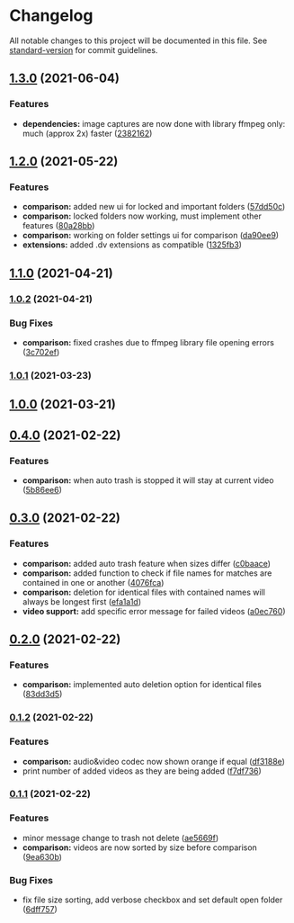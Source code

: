 # Changelog

All notable changes to this project will be documented in this file. See [standard-version](https://github.com/conventional-changelog/standard-version) for commit guidelines.

## [1.3.0](https://github.com/theophanemayaud/video-simili-duplicate-cleaner/compare/v1.2.0...v1.3.0) (2021-06-04)


### Features

* **dependencies:** image captures are now done with library ffmpeg only: much (approx 2x) faster ([2382162](https://github.com/theophanemayaud/video-simili-duplicate-cleaner/commit/2382162541a4afe26109030203cdc742ba90d3cd))

## [1.2.0](https://github.com/theophanemayaud/video-simili-duplicate-cleaner/compare/v1.1.0...v1.2.0) (2021-05-22)


### Features

* **comparison:** added new ui for locked and important folders ([57dd50c](https://github.com/theophanemayaud/video-simili-duplicate-cleaner/commit/57dd50c6a06dddf0482f1dd6436b34e356a644ec))
* **comparison:** locked folders now working, must implement other features ([80a28bb](https://github.com/theophanemayaud/video-simili-duplicate-cleaner/commit/80a28bb03d2897336079f728d3c1813894f627d1))
* **comparison:** working on folder settings ui for comparison ([da90ee9](https://github.com/theophanemayaud/video-simili-duplicate-cleaner/commit/da90ee91c5f3c343a34283898be2b43ce1d6a542))
* **extensions:** added .dv extensions as compatible ([1325fb3](https://github.com/theophanemayaud/video-simili-duplicate-cleaner/commit/1325fb3aa441d1df171336235f80763044a163cc))

## [1.1.0](https://github.com/theophanemayaud/video-simili-duplicate-cleaner/compare/v1.0.2...v1.1.0) (2021-04-21)

### [1.0.2](https://github.com/theophanemayaud/video-simili-duplicate-cleaner/compare/v1.0.1...v1.0.2) (2021-04-21)


### Bug Fixes

* **comparison:** fixed crashes due to ffmpeg library file opening errors ([3c702ef](https://github.com/theophanemayaud/video-simili-duplicate-cleaner/commit/3c702effca02d95e0bc040c8964f77482660fe30))

### [1.0.1](https://github.com/theophanemayaud/video-simili-duplicate-cleaner/compare/v1.0.0...v1.0.1) (2021-03-23)

## [1.0.0](https://github.com/theophanemayaud/video-simili-duplicate-cleaner/compare/v0.4.0...v1.0.0) (2021-03-21)

## [0.4.0](https://github.com/theophanemayaud/video-simili-duplicate-cleaner/compare/v0.3.0...v0.4.0) (2021-02-22)


### Features

* **comparison:** when auto trash is stopped it will stay at current video ([5b86ee6](https://github.com/theophanemayaud/video-simili-duplicate-cleaner/commit/5b86ee673e2207a7302c93a8fe1628599447e316))

## [0.3.0](https://github.com/theophanemayaud/video-simili-duplicate-cleaner/compare/v0.2.0...v0.3.0) (2021-02-22)


### Features

* **comparison:** added auto trash feature when sizes differ ([c0baace](https://github.com/theophanemayaud/video-simili-duplicate-cleaner/commit/c0baaceabb8fe5bd530aa14ccd304e60039f918e))
* **comparison:** added function to check if file names for matches are contained in one or another ([4076fca](https://github.com/theophanemayaud/video-simili-duplicate-cleaner/commit/4076fcac6300bb62f25093573ce1556f7d11c15f))
* **comparison:** deletion for identical files with contained names will always be longest first ([efa1a1d](https://github.com/theophanemayaud/video-simili-duplicate-cleaner/commit/efa1a1d074cda3752d313692fd43adbc9c431f05))
* **video support:** add specific error message for failed videos ([a0ec760](https://github.com/theophanemayaud/video-simili-duplicate-cleaner/commit/a0ec760db2ef5a626a023d49b39e811cd1c07706))

## [0.2.0](https://github.com/theophanemayaud/video-simili-duplicate-cleaner/compare/v0.1.2...v0.2.0) (2021-02-22)


### Features

* **comparison:** implemented auto deletion option for identical files ([83dd3d5](https://github.com/theophanemayaud/video-simili-duplicate-cleaner/commit/83dd3d581d3793735e5e0e6515c0ac56c99ffe69))

### [0.1.2](https://github.com/theophanemayaud/video-simili-duplicate-cleaner/compare/v0.1.1...v0.1.2) (2021-02-22)


### Features

* **comparison:** audio&video codec now shown orange if equal ([df3188e](https://github.com/theophanemayaud/video-simili-duplicate-cleaner/commit/df3188ecf85fcb15a0664bfd94b7a2285bc11877))
* print number of added videos as they are being added ([f7df736](https://github.com/theophanemayaud/video-simili-duplicate-cleaner/commit/f7df736d003ad49dbe473710131506726cfe3e05))

### [0.1.1](https://github.com/theophanemayaud/video-simili-duplicate-cleaner/compare/v0.1.0...v0.1.1) (2021-02-22)


### Features

* minor message change to trash not delete ([ae5669f](https://github.com/theophanemayaud/video-simili-duplicate-cleaner/commit/ae5669fec831d0212f7a9f5711cb26d353301367))
* **comparison:** videos are now sorted by size before comparison ([9ea630b](https://github.com/theophanemayaud/video-simili-duplicate-cleaner/commit/9ea630b02d1f354684f1fb4c87e5c26e0b199749))


### Bug Fixes

* fix file size sorting, add verbose checkbox and set default open folder ([6dff757](https://github.com/theophanemayaud/video-simili-duplicate-cleaner/commit/6dff75739f332567170f89b65af590b650cc6a01))
